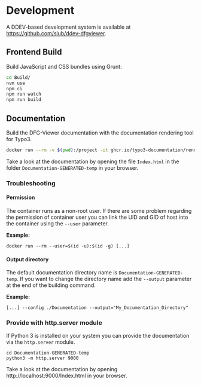 # Development

A DDEV-based development system is available at https://github.com/slub/ddev-dfgviewer.

## Frontend Build

Build JavaScript and CSS bundles using Grunt:

```bash
cd Build/
nvm use
npm ci
npm run watch
npm run build
```

## Documentation

Build the DFG-Viewer documentation with the documentation rendering tool for Typo3.

```bash
docker run --rm -v $(pwd):/project -it ghcr.io/typo3-documentation/render-guides:latest --config ./Documentation
```

Take a look at the documentation by opening the file `Index.html` in the folder `Documentation-GENERATED-temp` in your browser.

### Troubleshooting

#### Permission

The container runs as a non-root user. If there are some problem regarding the permission of container user you can link the UID and GID of host into the container using the `--user` parameter.

**Example:**
```
docker run --rm --user=$(id -u):$(id -g) [...]
```

#### Output directory

The default documentation directory name is `Documentation-GENERATED-temp`. If you want to change the directory name add the `--output` parameter at the end of the building command.

**Example:**
```
[...] --config ./Documentation --output="My_Documentation_Directory"
```

### Provide with http.server module

If Python 3 is installed on your system you can provide the documentation via the `http.server` module.

```
cd Documentation-GENERATED-temp
python3 -m http.server 9000
```

Take a look at the documentation by opening http://localhost:9000/Index.html in your browser.
